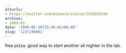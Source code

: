 ```yaml
---
alturls:
- https://twitter.com/bismark/status/1339268196
archive:
- 2009-03
date: '2009-03-16T23:40:01+00:00'
slug: '1237246801'
---
```


free pizza. good way to start another all nighter in the lab.

